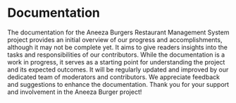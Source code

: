 # Documentation

The documentation for the Aneeza Burgers Restaurant Management System project provides an initial overview of our progress and accomplishments, although it may not be complete yet. It aims to give readers insights into the tasks and responsibilities of our contributors. While the documentation is a work in progress, it serves as a starting point for understanding the project and its expected outcomes. It will be regularly updated and improved by our dedicated team of moderators and contributors. We appreciate feedback and suggestions to enhance the documentation. Thank you for your support and involvement in the Aneeza Burger project!